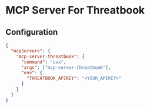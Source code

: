 # MCP Server For Threatbook


## Configuration
```json
{
  "mcpServers": {
    "mcp-server-threatbook": {
      "command": "uvx",
      "args": ["mcp-server-threatbook"],
      "env": {
        "THREATBOOK_APIKEY": "<YOUR_APIKEY>"
      }
    }
  }
}
```
